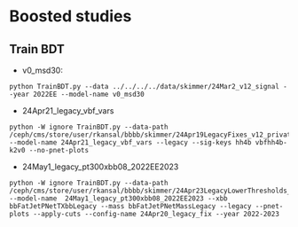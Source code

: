 # Boosted studies

## Train BDT

- v0_msd30:
```
python TrainBDT.py --data ../../../../data/skimmer/24Mar2_v12_signal --year 2022EE --model-name v0_msd30
```

- 24Apr21_legacy_vbf_vars
```
python -W ignore TrainBDT.py --data-path /ceph/cms/store/user/rkansal/bbbb/skimmer/24Apr19LegacyFixes_v12_private_signal/ --model-name 24Apr21_legacy_vbf_vars --legacy --sig-keys hh4b vbfhh4b-k2v0 --no-pnet-plots
```

- 24May1_legacy_pt300xbb08_2022EE2023
```
python -W ignore TrainBDT.py --data-path /ceph/cms/store/user/rkansal/bbbb/skimmer/24Apr23LegacyLowerThresholds_v12_private_signal/ --model-name  24May1_legacy_pt300xbb08_2022EE2023 --xbb bbFatJetPNetTXbbLegacy --mass bbFatJetPNetMassLegacy --legacy --pnet-plots --apply-cuts --config-name 24Apr20_legacy_fix --year 2022-2023
```
